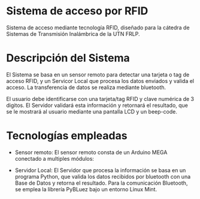 # Sistema de acceso por RFID
Sistema de acceso mediante tecnología RFID, diseñado para la cátedra de Sistemas de Transmisión Inalámbrica de la UTN FRLP.

# Descripción del Sistema
El Sistema se basa en un sensor remoto para detectar una tarjeta o tag de acceso RFID, y un Servicor Local que procesa los datos enviados y valida el acceso. La transferencia de datos se realiza mediante bluetooth.

El usuario debe identificarse con una tarjeta/tag RFID y clave numérica de 3 digitos. El Servidor validará esta información y retornará el resultado, que se le mostrará al usuario mediante una pantalla LCD y un beep-code.

# Tecnologías empleadas
- Sensor remoto:
El sensor remoto consta de un Arduino MEGA conectado a multiples módulos:


- Servidor Local:
El Servidor que procesa la información se basa en un programa Python, que valida los datos recibidos por bluetooth con una Base de Datos y retorna el resultado. Para la comunicación Bluetooth, se emplea la librería PyBLuez bajo un entorno Linux Mint.
